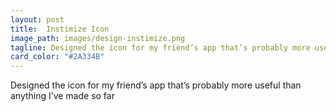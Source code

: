 ```yaml
---
layout: post
title:  Instimize Icon
image_path: images/design-instimize.png
tagline: Designed the icon for my friend’s app that’s probably more useful than anything I’ve made so far
card_color: "#2A334B"
---
```


Designed the icon for my friend’s app that’s probably more useful than anything I’ve made so far
